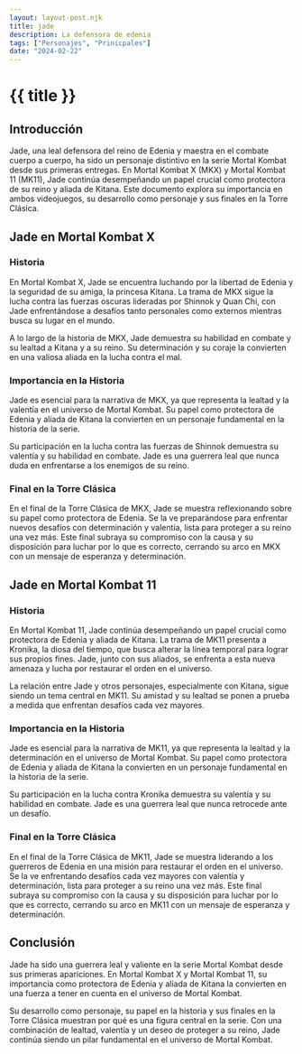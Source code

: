 ```yaml
---
layout: layout-post.njk
title: jade
description: La defensora de edenia
tags: ["Personajes", "Prinicpales"]
date: "2024-02-22"
---
```

# {{ title }}


## Introducción

Jade, una leal defensora del reino de Edenia y maestra en el combate cuerpo a cuerpo, ha sido un personaje distintivo en la serie Mortal Kombat desde sus primeras entregas. En Mortal Kombat X (MKX) y Mortal Kombat 11 (MK11), Jade continúa desempeñando un papel crucial como protectora de su reino y aliada de Kitana. Este documento explora su importancia en ambos videojuegos, su desarrollo como personaje y sus finales en la Torre Clásica.

## Jade en Mortal Kombat X

### Historia

En Mortal Kombat X, Jade se encuentra luchando por la libertad de Edenia y la seguridad de su amiga, la princesa Kitana. La trama de MKX sigue la lucha contra las fuerzas oscuras lideradas por Shinnok y Quan Chi, con Jade enfrentándose a desafíos tanto personales como externos mientras busca su lugar en el mundo.

A lo largo de la historia de MKX, Jade demuestra su habilidad en combate y su lealtad a Kitana y a su reino. Su determinación y su coraje la convierten en una valiosa aliada en la lucha contra el mal.

### Importancia en la Historia

Jade es esencial para la narrativa de MKX, ya que representa la lealtad y la valentía en el universo de Mortal Kombat. Su papel como protectora de Edenia y aliada de Kitana la convierten en un personaje fundamental en la historia de la serie.

Su participación en la lucha contra las fuerzas de Shinnok demuestra su valentía y su habilidad en combate. Jade es una guerrera leal que nunca duda en enfrentarse a los enemigos de su reino.

### Final en la Torre Clásica

En el final de la Torre Clásica de MKX, Jade se muestra reflexionando sobre su papel como protectora de Edenia. Se la ve preparándose para enfrentar nuevos desafíos con determinación y valentía, lista para proteger a su reino una vez más. Este final subraya su compromiso con la causa y su disposición para luchar por lo que es correcto, cerrando su arco en MKX con un mensaje de esperanza y determinación.

## Jade en Mortal Kombat 11

### Historia

En Mortal Kombat 11, Jade continúa desempeñando un papel crucial como protectora de Edenia y aliada de Kitana. La trama de MK11 presenta a Kronika, la diosa del tiempo, que busca alterar la línea temporal para lograr sus propios fines. Jade, junto con sus aliados, se enfrenta a esta nueva amenaza y lucha por restaurar el orden en el universo.

La relación entre Jade y otros personajes, especialmente con Kitana, sigue siendo un tema central en MK11. Su amistad y su lealtad se ponen a prueba a medida que enfrentan desafíos cada vez mayores.

### Importancia en la Historia

Jade es esencial para la narrativa de MK11, ya que representa la lealtad y la determinación en el universo de Mortal Kombat. Su papel como protectora de Edenia y aliada de Kitana la convierten en un personaje fundamental en la historia de la serie.

Su participación en la lucha contra Kronika demuestra su valentía y su habilidad en combate. Jade es una guerrera leal que nunca retrocede ante un desafío.

### Final en la Torre Clásica

En el final de la Torre Clásica de MK11, Jade se muestra liderando a los guerreros de Edenia en una misión para restaurar el orden en el universo. Se la ve enfrentando desafíos cada vez mayores con valentía y determinación, lista para proteger a su reino una vez más. Este final subraya su compromiso con la causa y su disposición para luchar por lo que es correcto, cerrando su arco en MK11 con un mensaje de esperanza y determinación.

## Conclusión

Jade ha sido una guerrera leal y valiente en la serie Mortal Kombat desde sus primeras apariciones. En Mortal Kombat X y Mortal Kombat 11, su importancia como protectora de Edenia y aliada de Kitana la convierten en una fuerza a tener en cuenta en el universo de Mortal Kombat.

Su desarrollo como personaje, su papel en la historia y sus finales en la Torre Clásica muestran por qué es una figura central en la serie. Con una combinación de lealtad, valentía y un deseo de proteger a su reino, Jade continúa siendo un pilar fundamental en el universo de Mortal Kombat.